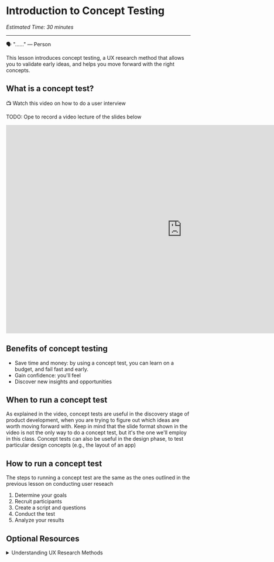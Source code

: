 # Introduction to Concept Testing
*Estimated Time: 30 minutes*

---

<aside>
  
  🗣 "......" — Person
</aside>

This lesson introduces concept testing, a UX research method that allows you to validate early ideas, and helps you move forward with the right concepts.


## What is a concept test?
<aside>
  📺 Watch this video on how to do a user interview
 </aside>
 
 TODO: Ope to record a video lecture of the slides below
 
 <iframe src="https://docs.google.com/presentation/d/e/2PACX-1vRIlABKKzO5ecadCyQ_JivKmce8EXTwbWoGDUdYs32wHWT8OdfC7RPYukKZyOz5tV7NKba02mmSa7he/embed?start=false&loop=false&delayms=3000" frameborder="0" width="960" height="569" allowfullscreen="true" mozallowfullscreen="true" webkitallowfullscreen="true"></iframe>
 

 
 
## Benefits of concept testing
- Save time and money: by using a concept test, you can learn on a budget, and fail fast and early. 
- Gain confidence: you'll feel 
- Discover new insights and opportunities

## When to run a concept test
As explained in the video, concept tests are useful in the discovery stage of product development, when you are trying to figure out which ideas are worth moving forward with. Keep in mind that the slide format shown in the video is not the only way to do a concept test, but it's the one we'll employ in this class. Concept tests can also be useful in the design phase, to test particular design concepts (e.g., the layout of an app)

## How to run a concept test
The steps to running a concept test are the same as the ones outlined in the previous lesson on conducting user reseach

1. Determine your goals 
2. Recruit participants 
3. Create a script and questions 
4. Conduct the test
5. Analyze your results



## Optional Resources

<details>
<summary>Understanding UX Research Methods</summary>

[How to Conduct a User Interview That Actually Uncovers Valuable Insights](https://www.shopify.com/partners/blog/user-interview)

[Writing a discussion guide for user interviews](https://about.gitlab.com/handbook/product/ux/ux-research/discussion-guide-user-interviews/)
</details>



